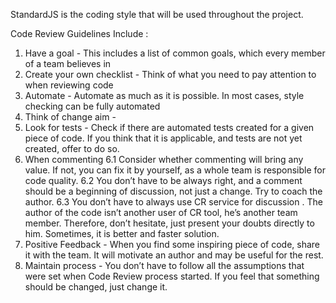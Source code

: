 StandardJS is the coding style that will be used throughout the project.

Code Review Guidelines Include : 
1. Have a goal - This includes a list of common goals, which every member of a team believes in
2. Create your own checklist - Think of what you need to pay attention to when reviewing code
3. Automate - Automate as much as it is possible. In most cases, style checking can be fully automated
4. Think of change aim - 
5. Look for tests - Check if there are automated tests created for a given piece of code. If you think that it is applicable,
 and tests are not yet created, offer to do so.
6. When commenting 
  6.1 Consider whether commenting will bring any value. If not, you can fix it by yourself,
   as a whole team is responsible for code quality.
  6.2 You don’t have to be always right, and a comment should be a beginning of discussion,
   not just a change. Try to coach the author.
  6.3 You don’t have to always use CR service for discussion . The author of the code isn’t another user of CR tool,
  he’s another team member. Therefore, don’t hesitate, just present your doubts directly to him. 
  Sometimes, it is better and faster solution.
7. Positive Feedback - When you find some inspiring piece of code, share it with the team. 
   It will motivate an author and may be useful for the rest.
8. Maintain process - You don’t have to follow all the assumptions that were set when Code Review process started.
  If you feel that something should be changed, just change it. 
